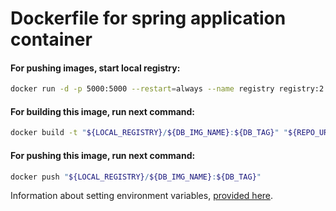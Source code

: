 # Dockerfile for spring application container
#### For pushing images, start local registry:
```bash
docker run -d -p 5000:5000 --restart=always --name registry registry:2
```

#### For building this image, run next command:
```bash
docker build -t "${LOCAL_REGISTRY}/${DB_IMG_NAME}:${DB_TAG}" "${REPO_URL}#${BUILD_BRANCH}" -f "${DB_DF_PATH}"
```

#### For pushing this image, run next command:
```bash
docker push "${LOCAL_REGISTRY}/${DB_IMG_NAME}:${DB_TAG}"
```

Information about setting environment variables, [provided here](https://github.com/kerimovkhikmet/spring-petclinic/blob/feature/docker/readme.md).

